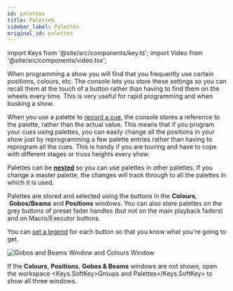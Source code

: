 ```yaml
---
id: palettes
title: Palettes
sidebar_label: Palettes
original_id: palettes
---
```


import Keys from '@site/src/components/key.ts';
import Video from '@site/src/components/video.tsx';

When programming a show you will find that you frequently use certain
positions, colours, etc. The console lets you store these settings so
you can recall them at the touch of a button rather than having to find
them on the wheels every time. This is very useful for rapid programming
and when busking a show.

When you use a palette to [record a cue](cues/creating-a-cue.md#creating-a-cue),
the console stores a reference
to the palette, rather than the actual value. This means that if you
program your cues using palettes, you can easily change all the
positions in your show just by reprogramming a few palette entries
rather than having to reprogram all the cues. This is handy if you are
touring and have to cope with different stages or truss heights every
show.

Palettes can be <strong>[nested](palettes/creating-palettes.md#nested-palettes)</strong>
so you can use palettes in other palettes. If you
change a master palette, the changes will track through to all the
palettes in which it is used.

Palettes are stored and selected using the buttons in the <strong>Colours</strong>,
&nbsp;<strong>Gobos/Beams</strong> and <strong>Positions</strong> windows. You can also store palettes on the
grey buttons of preset fader handles (but not on the main playback
faders) and on Macro/Executor buttons. 

You can [set a legend](palettes/creating-palettes.md#setting-legends-for-palettes)
for each button so that you know what you're going to get.

![Gobos and Beams Window and Colours Window](/docs/images/Gobos-and-Beams-Window-and-Colours-Window.png)

If the <strong>Colours</strong>, <strong>Positions</strong>, <strong>Gobos & Beams</strong> windows are not shown, open
the workspace <Keys.SoftKey>Groups and Palettes</Keys.SoftKey> to show all three windows.
